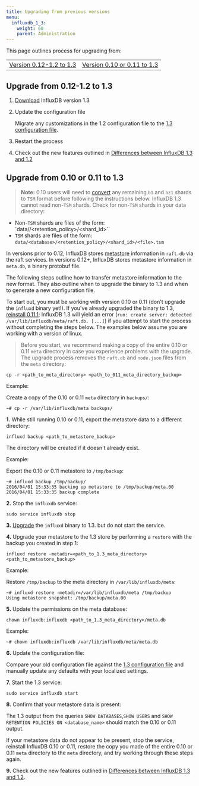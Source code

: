 ```yaml
---
title: Upgrading from previous versions
menu:
  influxdb_1_3:
    weight: 60
    parent: Administration
---
```



This page outlines process for upgrading from:

<table style="width:100%">
  <tr>
    <td><a href="#upgrade-from-0-12-1-2-to-1-3">Version 0.12-1.2 to 1.3</a></td>
    <td><a href="#upgrade-from-0-10-or-0-11-to-1-3">Version 0.10 or 0.11 to 1.3</a></td>
  </tr>
</table>

## Upgrade from 0.12-1.2 to 1.3

1. [Download](https://influxdata.com/downloads/#influxdb) InfluxDB version
1.3

2. Update the configuration file

    Migrate any customizations in the 1.2 configuration file to the [1.3 configuration file](/influxdb/v1.3/administration/config/).

3. Restart the process

4. Check out the new features outlined in
[Differences between InfluxDB 1.3 and 1.2](/influxdb/v1.3/administration/differences/)

## Upgrade from 0.10 or 0.11 to 1.3

> **Note:** 0.10 users will need to
[convert](https://archive.docs.influxdata.com/influxdb/v0.10/administration/upgrading/#convert-b1-and-bz1-shards-to-tsm1)
any remaining `b1` and `bz1` shards to `TSM` format before following the
instructions below.
InfluxDB 1.3 cannot read non-`TSM` shards.
Check for non-`TSM` shards in your data directory:
>
* Non-`TSM` shards are files of the form: `data/<database>/<retention_policy>/<shard_id>``
* `TSM` shards are files of the form: `data/<database>/<retention_policy>/<shard_id>/<file>.tsm`

In versions prior to 0.12, InfluxDB stores
[metastore](/influxdb/v1.3/concepts/glossary/#metastore) information in
`raft.db` via the raft services.
In versions 0.12+, InfluxDB stores metastore information in `meta.db`, a binary
protobuf file.

The following steps outline how to transfer metastore information to the new
format.
They also outline when to upgrade the binary to 1.3 and when to generate a
new configuration file.

To start out, you must be working with version 0.10 or 0.11 (don't upgrade the
`influxd` binary yet!).
If you've already upgraded the binary to 1.3, [reinstall 0.11.1](https://archive.docs.influxdata.com/influxdb/v0.12/administration/upgrading/#urls-for-influxdb-0-11);
InfluxDB 1.3 will yield an error
(`run: create server: detected /var/lib/influxdb/meta/raft.db. [...]`) if you
attempt to start the process without completing the steps below.
The examples below assume you are working with a version of linux.

> Before you start, we recommend making a copy of the entire 0.10 or 0.11 `meta`
directory in case you experience problems with the upgrade. The upgrade process
removes the `raft.db` and `node.json` files from the `meta` directory:
>
```
cp -r <path_to_meta_directory> <path_to_011_meta_directory_backup>
```
>
Example:
>
Create a copy of the 0.10 or 0.11 `meta` directory in `backups/`:
```
~# cp -r /var/lib/influxdb/meta backups/
```

**1.** While still running 0.10 or 0.11, export the metastore data to a different
directory:

```
influxd backup <path_to_metastore_backup>
```

The directory will be created if it doesn't already exist.

Example:

Export the 0.10 or 0.11 metastore to `/tmp/backup`:
```
~# influxd backup /tmp/backup/
2016/04/01 15:33:35 backing up metastore to /tmp/backup/meta.00
2016/04/01 15:33:35 backup complete
```

**2.** Stop the `influxdb` service:

```
sudo service influxdb stop
```

**3.** [Upgrade](https://influxdata.com/downloads/#influxdb) the `influxd`
binary to 1.3. but do not start the service.

**4.** Upgrade your metastore to the 1.3 store by performing a `restore` with
the backup you created in step 1:

```
influxd restore -metadir=<path_to_1.3_meta_directory> <path_to_metastore_backup>
```

Example:

Restore `/tmp/backup` to the meta directory in `/var/lib/influxdb/meta`:
```
~# influxd restore -metadir=/var/lib/influxdb/meta /tmp/backup
Using metastore snapshot: /tmp/backup/meta.00
```

**5.** Update the permissions on the meta database:

```
chown influxdb:influxdb <path_to_1.3_meta_directory>/meta.db
```

Example:

```
~# chown influxdb:influxdb /var/lib/influxdb/meta/meta.db
```

**6.** Update the configuration file:

Compare your old configuration file against the [1.3 configuration file](/influxdb/v1.3/administration/config/)
and manually update any defaults with your localized settings.

**7.** Start the 1.3 service:

```
sudo service influxdb start
```

**8.** Confirm that your metastore data is present:

The 1.3 output from the queries `SHOW DATABASES`,`SHOW USERS` and
`SHOW RETENTION POLICIES ON <database_name>` should match the 0.10 or 0.11
output.

If your metastore data do not appear to be present, stop the service, reinstall
InfluxDB 0.10 or 0.11, restore the copy you made of the entire 0.10 or 0.11 `meta` directory to
the `meta` directory, and try working through these steps again.

**9.** Check out the new features outlined in
[Differences between InfluxDB 1.3 and 1.2](/influxdb/v1.3/administration/differences/).
